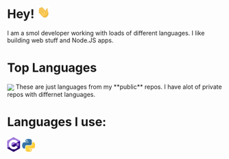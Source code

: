 # Hey! <img src="https://raw.githubusercontent.com/benjamint08/benjamint08/master/wave.gif" width="30px">

I am a smol developer working with loads of different languages. I like building web stuff and Node.JS apps.

# Top Languages

<img align="center" src="https://github-readme-stats.vercel.app/api/top-langs/?username=benjamint08&theme=tokyonight" />
These are just languages from my **public** repos. I have alot of private repos with differnet languages.

# Languages I use:

<img src="https://raw.githubusercontent.com/benjamint08/benjamint08/master/cs.png" width="30px"><img src="https://raw.githubusercontent.com/benjamint08/benjamint08/master/python.png" width="30px" style="margin-left:5px">
